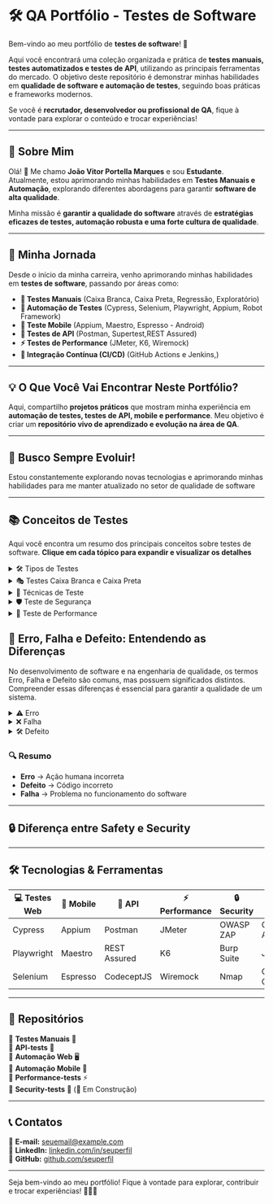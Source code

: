 # 🛠 QA Portfólio - Testes de Software

Bem-vindo ao meu portfólio de **testes de software**! 🚀  

Aqui você encontrará uma coleção organizada e prática de **testes manuais, testes automatizados e testes de API**, utilizando as principais ferramentas do mercado. O objetivo deste repositório é demonstrar minhas habilidades em **qualidade de software e automação de testes**, seguindo boas práticas e frameworks modernos.  

Se você é **recrutador, desenvolvedor ou profissional de QA**, fique à vontade para explorar o conteúdo e trocar experiências!  

---

## 📌 Sobre Mim   

Olá! 👋 Me chamo **João Vitor Portella Marques** e sou **Estudante**. Atualmente, estou aprimorando minhas habilidades em **Testes Manuais e Automação**, explorando diferentes abordagens para garantir **software de alta qualidade**.

Minha missão é **garantir a qualidade do software** através de **estratégias eficazes de testes, automação robusta e uma forte cultura de qualidade**. 

---

## 🚀 Minha Jornada  

Desde o início da minha carreira, venho aprimorando minhas habilidades em **testes de software**, passando por áreas como:  

- **📝 Testes Manuais** (Caixa Branca, Caixa Preta, Regressão, Exploratório)  
- **🤖 Automação de Testes** (Cypress, Selenium, Playwright, Appium, Robot Framework)  
- **📱 Teste Mobile** (Appium, Maestro, Espresso - Android)  
- **🔗 Testes de API** (Postman, Supertest,REST Assured)  
- **⚡ Testes de Performance** (JMeter, K6, Wiremock)  
- **🔄 Integração Contínua (CI/CD)** (GitHub Actions e Jenkins,)  

---

## 💡 O Que Você Vai Encontrar Neste Portfólio?  

Aqui, compartilho **projetos práticos** que mostram minha experiência em **automação de testes, testes de API, mobile e performance**. Meu objetivo é criar um **repositório vivo de aprendizado e evolução na área de QA**.  

---

## 🎯 Busco Sempre Evoluir!  

Estou constantemente explorando novas tecnologias e aprimorando minhas habilidades para me manter atualizado no setor de qualidade de software

---

## 📚 Conceitos de Testes

Aqui você encontra um resumo dos principais conceitos sobre testes de software. **Clique em cada tópico para expandir e visualizar os detalhes**

<details> <summary>🛠 Tipos de Testes </summary>.

Existem vários tipos de testes, cada um com uma finalidade específica:

**Teste Funcional**: Verifica se o sistema atende aos requisitos especificados.
**Teste Não Funcional**: Avalia aspectos como desempenho, segurança e usabilidade.
**Teste Manual**: Realizado sem automação, seguindo roteiros de testes.
**Teste Automatizado**: Utiliza scripts e ferramentas para execução automática.
**Teste de Unidade**: verificam componentes individuais da aplicação de forma isolada, garantindo que cada parte funcione corretamente. 
**Teste de Integração**: Analisam a comunicação entre diferentes módulos do sistema, como backend e frontend, serviços, APIs e bancos de dados. 
**Teste de Regressão**: Testes realizados após a adição ou modificação de funcionalidades para garantir que alterações no código não afetem o funcionamento anterior. Esse tipo de teste é frequentemente automatizado.
**Teste de Aceitação**: É realizado pelo cliente para verificar se tudo está funcionando conforme esperado.
</details>

<details> <summary>🎭 Testes Caixa Branca e Caixa Preta</summary>
  
<details><sumamary>Teste Caixa Branca: </sumamary> O testador tem conhecimento do código-fonte e verifica a estrutura interna da aplicação. </details>
Teste Caixa Preta: O testador não tem acesso ao código e avalia apenas as entradas e saídas do sistema.
Teste Caixa Cinza: Combina técnicas da caixa branca e preta, sendo útil para testes de segurança e integração.
  
</details> <details> <summary>📌 Técnicas de Teste</summary>
  
Métodos usados para projetar e executar testes:

Partição de Equivalência: Divide os dados de entrada em grupos para testar um representante de cada grupo.
Análise do Valor Limite: Testa os extremos dos intervalos de entrada, onde erros são mais comuns.
Tabela de Decisão: Usa tabelas para mapear combinações de entradas e saídas esperadas.
Transição de Estado: Avalia como o sistema reage a diferentes estados e transições.
Teste Exploratório: O testador usa experiência e criatividade para encontrar falhas sem seguir roteiros fixos.
</details>

<details> <summary>🛡 Teste de Segurança </summary>
  
O objetivo é garantir que o software seja resistente a ataques e falhas de segurança. Alguns tipos incluem:

Teste de Vulnerabilidade: Identifica falhas de segurança exploráveis.
Teste de Penetração (Pentest): Simula ataques para avaliar defesas.
Teste de Autenticação: Verifica controles de acesso e permissões.

</details> <details> <summary>🚀 Teste de Performance </summary>
  
Mede a velocidade, estabilidade e escalabilidade do sistema sob diferentes condições:

Teste de Carga: Avalia o desempenho sob um número crescente de usuários.
Teste de Estresse: Testa os limites do sistema sob alto volume de requisições.
Teste de Volume: Analisa o impacto de grandes volumes de dados.
</details>




## 📖 Erro, Falha e Defeito: Entendendo as Diferenças

No desenvolvimento de software e na engenharia de qualidade, os termos Erro, Falha e Defeito são comuns, mas possuem significados distintos. Compreender essas diferenças é essencial para garantir a qualidade de um sistema. 

<details> <summary>⚠️ Erro </summary>  
Um erro ocorre devido a uma **ação humana equivocada**, como um desenvolvedor que escreve um **código incorreto**, um testador que interpreta mal um requisito ou um usuário que insere dados errados.  
</details>

<details> <summary>❌ Falha </summary> 
A falha acontece quando o software não se **comporta como deveria**. Ela é o efeito visível de um erro, como um botão que não responde ou um relatório que exibe dados incorretos.
</details>

<details> <summary> 🛠 Defeito </summary>  
O defeito é a causa raiz da falha. Geralmente, trata-se de um problema no **código-fonte**, como uma lógica errada em um cálculo ou uma regra de negócio mal implementada.  
</details>

### 🔍 **Resumo**  
- **Erro** → Ação humana incorreta  
- **Defeito** → Código incorreto  
- **Falha** → Problema no funcionamento do software  

---

## 🔒 Diferença entre **Safety** e **Security**  

---

## 🛠 Tecnologias & Ferramentas  

| 💻 Testes Web | 🤖 Mobile | 🔗 API | ⚡ Performance | 🔒 Security | 🔄 CI/CD |  
|--------------|----------|--------|-------------|-------------|-----------|  
| Cypress | Appium | Postman | JMeter | OWASP ZAP | GitHub Actions |  
| Playwright | Maestro | REST Assured | K6 | Burp Suite | Jenkins |  
| Selenium | Espresso | CodeceptJS | Wiremock | Nmap | GitLab CI |  

---

## 📂 Repositórios  

📌 **Testes Manuais** 📝  
📌 **API-tests** 🔗  
📌 **Automação Web** 🖥  
📌 **Automação Mobile** 📱  
📌 **Performance-tests** ⚡  
📌 **Security-tests** 🔐 (🚧 Em Construção)  

---

## 📞 Contatos  

📧 **E-mail:** [seuemail@example.com](mailto:seuemail@example.com)  
💼 **LinkedIn:** [linkedin.com/in/seuperfil](https://linkedin.com/in/seuperfil)  
🐙 **GitHub:** [github.com/seuperfil](https://github.com/seuperfil)  

---

Seja bem-vindo ao meu portfólio! Fique à vontade para explorar, contribuir e trocar experiências! 🚀👨‍💻  
